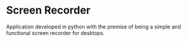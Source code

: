 # Screen Recorder
 Application developed in python with the premise of being a simple and functional screen recorder for desktops.
